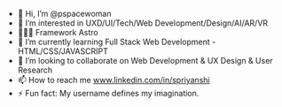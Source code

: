 - 👋 Hi, I’m @pspacewoman
- 👀 I’m interested in UXD/UI/Tech/Web Development/Design/AI/AR/VR
- 👩🏻‍💻 Framework Astro
- 🌱 I’m currently learning Full Stack Web Development - HTML/CSS/JAVASCRIPT
- 💞️ I’m looking to collaborate on Web Development & UX Design & User Research
- 📫 How to reach me www.linkedin.com/in/spriyanshi
- ⚡ Fun fact: My username defines my imagination.

<!---
pspacewoman/pspacewoman is a ✨ special ✨ repository because its `README.md` (this file) appears on your GitHub profile.
You can click the Preview link to take a look at your changes.
--->
